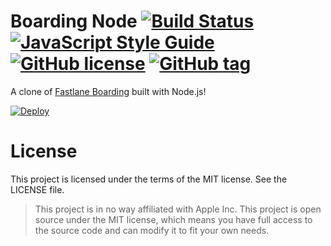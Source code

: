 # Boarding Node [![Build Status](https://travis-ci.org/Filiosoft/boarding-node.svg?branch=master)](https://travis-ci.org/Filiosoft/boarding-node) [![JavaScript Style Guide](https://img.shields.io/badge/code_style-standard-brightgreen.svg)](https://standardjs.com) [![GitHub license](https://img.shields.io/github/license/Filiosoft/boarding-node.svg)](https://github.com/Filiosoft/boarding-node/blob/master/LICENSE) [![GitHub tag](https://img.shields.io/github/release/Filiosoft/boarding-node.svg)](https://github.com/Filiosoft/boarding-node)

A clone of [Fastlane Boarding](https://github.com/fastlane/boarding) built with Node.js!

[![Deploy](https://www.herokucdn.com/deploy/button.png)](https://www.heroku.com/deploy?template=https://github.com/filiosoft/boarding-node)

# License

This project is licensed under the terms of the MIT license. See the LICENSE file.

> This project is in no way affiliated with Apple Inc. This project is open source under the MIT license, which means you have full access to the source code and can modify it to fit your own needs.

